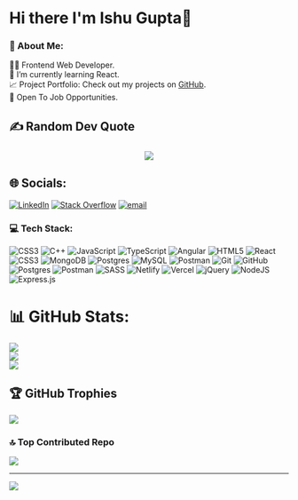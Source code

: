 
# Hi there I'm Ishu Gupta👋

<!--
**Ishu-Gupta-9-ISHGPT/Ishu-Gupta-9-ISHGPT** is a ✨ _special_ ✨ repository because its `README.md` (this file) appears on your GitHub profile.

Here are some ideas to get you started:

- 🔭 I’m currently working on ...
- 🌱 I’m currently learning ...
- 👯 I’m looking to collaborate on ...
- 🤔 I’m looking for help with ...
- 💬 Ask me about ...
- 📫 How to reach me:
- 😄 Pronouns: English, Hindi
- ⚡ Fun fact: ...
-->

 ### 💫 About Me:<br>
👨‍💻 Frontend Web Developer.<br>🌱 I’m currently learning React.<br>📈 Project Portfolio: Check out my projects on [GitHub](https://github.com/Ishu-Gupta-9-ISHGPT).<br>💼 Open To Job Opportunities.
<!--<div style="display: flex; flex-direction: column; align-items: center; font-family: Arial, sans-serif; max-width: 800px; margin: 0 auto; padding: 20px; line-height: 1.6; color: #333;">
<div align="center"> 
  <p>Visitor count</p>
  <img src="https://profile-counter.glitch.me/Ishu-Gupta-9-ISHGPT/count.svg" alt="Visitor's Count" />
</div>
<div style="display: flex; justify-content: center; align-items: center; flex-direction: column;">
  <img width="390" src="https://github-readme-stats.vercel.app/api?username=Ishu-Gupta-9-ISHGPT&theme=transparent&count_private=true&show_icons=true&rank_icon=github&locale=en" alt="Ishu-Gupta-9-ISHGPT's GitHub Stats" />
  <img width="280" src="https://github-readme-stats.vercel.app/api/top-langs?username=Ishu-Gupta-9-ISHGPT&theme=transparent&layout=donut&hide=css,php,ClassASP&langs_count=2&border_radius=10&show_icons=true&locale=en" alt="Ishu-Gupta-9-ISHGPT's Most Used Languages" />
</div>
  <a href="https://github.com/ashutosh00710/github-readme-activity-graph">
    <img src="https://github-readme-activity-graph.vercel.app/graph?username=Ishu-Gupta-9-ISHGPT&theme=xcode&hide_border=true" alt="Activity graph">
</a>-->

## ✍️ Random Dev Quote
<div align="center" style="font-size: 24px;">
  
![](https://quotes-github-readme.vercel.app/api?type=horizontal&theme=radical)
</div>

## 🌐 Socials:
[![LinkedIn](https://img.shields.io/badge/LinkedIn-%230077B5.svg?logo=linkedin&logoColor=white)](https://www.linkedin.com/in/ishu-gupta-395493201/) [![Stack Overflow](https://img.shields.io/badge/-Stackoverflow-FE7A16?logo=stack-overflow&logoColor=white)](https://stackoverflow.com/users/18054540/ishu-gupta) [![email](https://img.shields.io/badge/Email-D14836?logo=gmail&logoColor=white)](mailto:guptarshu999@gmail.com) 

### 💻 Tech Stack:
![CSS3](https://img.shields.io/badge/css3-%231572B6.svg?style=for-the-badge&logo=css3&logoColor=white) ![C++](https://img.shields.io/badge/c++-%2300599C.svg?style=for-the-badge&logo=c%2B%2B&logoColor=white) ![JavaScript](https://img.shields.io/badge/javascript-%23323330.svg?style=for-the-badge&logo=javascript&logoColor=%23F7DF1E) ![TypeScript](https://img.shields.io/badge/typescript-%23007ACC.svg?style=for-the-badge&logo=typescript&logoColor=white) ![Angular](https://img.shields.io/badge/angular-%23DD0031.svg?style=for-the-badge&logo=angular&logoColor=white) ![HTML5](https://img.shields.io/badge/html5-%23E34F26.svg?style=for-the-badge&logo=html5&logoColor=white) ![React](https://img.shields.io/badge/react-%2320232a.svg?style=for-the-badge&logo=react&logoColor=%2361DAFB) ![CSS3](https://img.shields.io/badge/css3-%231572B6.svg?style=for-the-badge&logo=css3&logoColor=white) ![MongoDB](https://img.shields.io/badge/MongoDB-%234ea94b.svg?style=for-the-badge&logo=mongodb&logoColor=white) ![Postgres](https://img.shields.io/badge/postgres-%23316192.svg?style=for-the-badge&logo=postgresql&logoColor=white) ![MySQL](https://img.shields.io/badge/mysql-4479A1.svg?style=for-the-badge&logo=mysql&logoColor=white) ![Postman](https://img.shields.io/badge/Postman-FF6C37?style=for-the-badge&logo=postman&logoColor=white) ![Git](https://img.shields.io/badge/git-%23F05033.svg?style=for-the-badge&logo=git&logoColor=white) ![GitHub](https://img.shields.io/badge/github-%23121011.svg?style=for-the-badge&logo=github&logoColor=white) ![Postgres](https://img.shields.io/badge/postgres-%23316192.svg?style=for-the-badge&logo=postgresql&logoColor=white) ![Postman](https://img.shields.io/badge/Postman-FF6C37?style=for-the-badge&logo=postman&logoColor=white) ![SASS](https://img.shields.io/badge/SASS-hotpink.svg?style=for-the-badge&logo=SASS&logoColor=white) ![Netlify](https://img.shields.io/badge/netlify-%23000000.svg?style=for-the-badge&logo=netlify&logoColor=#00C7B7) ![Vercel](https://img.shields.io/badge/vercel-%23000000.svg?style=for-the-badge&logo=vercel&logoColor=white) ![jQuery](https://img.shields.io/badge/jquery-%230769AD.svg?style=for-the-badge&logo=jquery&logoColor=white) ![NodeJS](https://img.shields.io/badge/node.js-6DA55F?style=for-the-badge&logo=node.js&logoColor=white) ![Express.js](https://img.shields.io/badge/express.js-%23404d59.svg?style=for-the-badge&logo=express&logoColor=%2361DAFB)
# 📊 GitHub Stats:
![](https://github-readme-stats.vercel.app/api?username=Ishu-Gupta-9-ISHGPT&theme=dark&hide_border=false&include_all_commits=false&count_private=true)<br/>
![](https://github-readme-streak-stats.herokuapp.com/?user=Ishu-Gupta-9-ISHGPT&theme=dark&hide_border=false)<br/>
![](https://github-readme-stats.vercel.app/api/top-langs/?username=Ishu-Gupta-9-ISHGPT&theme=dark&hide_border=false&include_all_commits=false&count_private=true&layout=compact)

## 🏆 GitHub Trophies
![](https://github-profile-trophy.vercel.app/?username=Ishu-Gupta-9-ISHGPT&theme=radical&no-frame=false&no-bg=true&margin-w=4)


### 🔝 Top Contributed Repo
![](https://github-contributor-stats.vercel.app/api?username=Ishu-Gupta-9-ISHGPT&limit=5&theme=dark&combine_all_yearly_contributions=true)

---
[![](https://visitcount.itsvg.in/api?id=Ishu-Gupta-9-ISHGPT&icon=0&color=0)](https://visitcount.itsvg.in)



